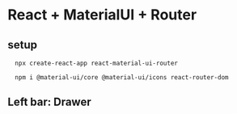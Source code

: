# React + MaterialUI + Router


## setup
```
  npx create-react-app react-material-ui-router

  npm i @material-ui/core @material-ui/icons react-router-dom
```

## Left bar: Drawer




